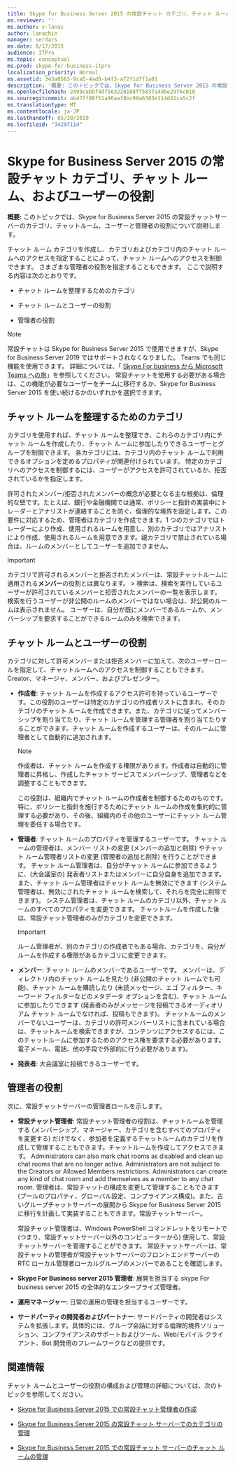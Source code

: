 ```yaml
---
title: Skype for Business Server 2015 の常設チャット カテゴリ、チャット ルーム、およびユーザーの役割
ms.reviewer: ''
ms.author: v-lanac
author: lanachin
manager: serdars
ms.date: 8/17/2015
audience: ITPro
ms.topic: conceptual
ms.prod: skype-for-business-itpro
localization_priority: Normal
ms.assetid: 343a0563-9ca5-4ad0-b4f3-a72f1d7f1a81
description: '概要: このトピックでは、Skype for Business Server 2015 の常設チャットサーバーのカテゴリ、チャットルーム、ユーザーと管理者の役割について説明します。'
ms.openlocfilehash: 2499cabbf4d7563228108ff5037a49be2976c018
ms.sourcegitcommit: ab47ff88f51a96aaf8bc99a6303e114d41ca5c2f
ms.translationtype: MT
ms.contentlocale: ja-JP
ms.lasthandoff: 05/20/2019
ms.locfileid: "34297114"
---
```

# <a name="persistent-chat-categories-chat-rooms-and-user-roles-in-skype-for-business-server-2015"></a>Skype for Business Server 2015 の常設チャット カテゴリ、チャット ルーム、およびユーザーの役割
 
**概要:** このトピックでは、Skype for Business Server 2015 の常設チャットサーバーのカテゴリ、チャットルーム、ユーザーと管理者の役割について説明します。
  
チャット ルーム カテゴリを作成し、カテゴリおよびカテゴリ内のチャット ルームへのアクセスを指定することによって、チャット ルームへのアクセスを制御できます。 さまざまな管理者の役割を指定することもできます。 ここで説明する内容は次のとおりです。 
  
- チャット ルームを整理するためのカテゴリ
    
- チャット ルームとユーザーの役割
    
- 管理者の役割

> [!NOTE] 
> 常設チャットは Skype for Business Server 2015 で使用できますが、Skype for Business Server 2019 ではサポートされなくなりました。 Teams でも同じ機能を使用できます。 詳細については、「 [Skype For business から Microsoft Teams への旅](/microsoftteams/journey-skypeforbusiness-teams)」を参照してください。 常設チャットを使用する必要がある場合は、この機能が必要なユーザーをチームに移行するか、Skype for Business Server 2015 を使い続けるかのいずれかを選択できます。 
    
## <a name="categories-for-organizing-chat-rooms"></a>チャット ルームを整理するためのカテゴリ

カテゴリを使用すれば、チャット ルームを整理でき、これらのカテゴリ内にチャット ルームを作成したり、チャット ルームに参加したりできるユーザーとグループを制御できます。 各カテゴリには、カテゴリ内のチャット ルームで利用できるオプションを定めるプロパティが関連付けられています。 特定のカテゴリへのアクセスを制御するには、ユーザーがアクセスを許可されているか、拒否されているかを指定します。
  
許可されたメンバー/拒否されたメンバーの概念が必要となる主な根拠は、倫理的な壁です。たとえば、銀行や金融機関では通常、ポリシーと指針の実装中にトレーダーとアナリストが連絡することを防ぐ、倫理的な境界を設定します。この要件に対応するため、管理者はカテゴリを作成できます。1 つのカテゴリではトレーダーにより作成、使用されるルームを用意し、別のカテゴリではアナリストにより作成、使用されるルームを用意できます。親カテゴリで禁止されている場合は、ルームのメンバーとしてユーザーを追加できません。
  
> [!IMPORTANT]
> カテゴリで許可されるメンバーと拒否されたメンバーは、常設チャットルームに適用される**メンバー**の役割とは異なります。 > 検索は、検索を実行しているユーザーが許可されているメンバーと拒否されたメンバーの一覧を表示します。 検索を行うユーザーが非公開のルームのメンバーではない場合は、非公開のルームは表示されません。 ユーザーは、自分が既にメンバーであるルームか、メンバーシップを要求することができるルームのみを検索できます。 
  
## <a name="chat-rooms-and-user-roles"></a>チャット ルームとユーザーの役割

カテゴリに対して許可メンバーまたは拒否メンバーに加えて、次のユーザーロールを指定して、チャットルームへのアクセスを制御することもできます。 Creator、マネージャ、メンバー、およびプレゼンター。
  
- **作成者**: チャット ルームを作成するアクセス許可を持っているユーザーです。この役割のユーザーは特定のカテゴリの作成者リストに含まれ、そのカテゴリのチャット ルームを作成できます。また、カテゴリに従ってメンバーシップを割り当てたり、チャット ルームを管理する管理者を割り当てたりすることができます。チャット ルームを作成するユーザーは、そのルームに管理者として自動的に追加されます。
    
    > [!NOTE]
    > 作成者は、チャット ルームを作成する権限があります。作成者は自動的に管理者に昇格し、作成したチャット サービスでメンバーシップ、管理者などを調整することもできます。 
  
    この役割は、組織内でチャット ルームの作成者を制御するためのものです。特に、ポリシーと指針を施行するためにチャット ルームの作成を集約的に管理する必要があり、その後、組織内のその他のユーザーにチャット ルーム管理を委任する場合です。
    
- **管理者**: チャット ルームのプロパティを管理するユーザーです。 チャット ルームの管理者は、メンバー リストの変更 (メンバーの追加と削除) やチャット ルーム管理者リストの変更 (管理者の追加と削除) を行うことができます。 チャット ルーム管理者は、自分がチャット ルームに参加できるように、(大会議室の) 発表者リストまたはメンバーに自分自身を追加できます。 また、チャット ルーム管理者はチャット ルームを無効にできます (システム管理者は、無効にされたチャット ルームを検索して、それらを完全に削除できます)。 システム管理者は、チャット ルームのカテゴリ以外、チャット ルームのすべてのプロパティを変更できます。 チャットルームを作成した後は、常設チャット管理者のみがカテゴリを変更できます。
    
    > [!IMPORTANT]
    > ルーム管理者が、別のカテゴリの作成者でもある場合、カテゴリを、自分がルームを作成する権限があるカテゴリに変更できます。 
  
- **メンバー**: チャット ルームのメンバーであるユーザーです。 メンバーは、ディレクトリ内のチャット ルームを見たり (非公開のチャット ルームでも可能)、チャット ルームを購読したり (未読メッセージ、エゴ フィルター、キーワード フィルターなどのメタデータ オプションを含む)、チャット ルームに参加したりできます (発表者のみがメッセージを投稿できるオーディオリアム チャット ルームでなければ、投稿もできます)。 チャットルームのメンバーでないユーザーは、カテゴリの許可メンバーリストに含まれている場合は、チャットルームを検索できますが、コンテンツにアクセスするには、このチャットルームに参加するためのアクセス権を要求する必要があります。 電子メール、電話、他の手段で外部的に行う必要があります)。
    
- **発表者**: 大会議室に投稿できるユーザーです。
    
## <a name="administrator-roles"></a>管理者の役割

次に、常設チャットサーバーの管理者ロールを示します。
  
- **常設チャット管理者**: 常設チャット管理者の役割は、チャットルームを管理する (メンバーシップ、マネージャー、カテゴリを含むすべてのプロパティを変更する) だけでなく、参加者を定義するチャットルームのカテゴリを作成して管理することもできます。チャットルームを作成してアクセスできます。 Administrators can also mark chat rooms as disabled and clean up chat rooms that are no longer active. Administrators are not subject to the Creators or Allowed Members restrictions. Administrators can create any kind of chat room and add themselves as a member to any chat room. 管理者は、常設チャットの構成を変更して管理することもできます (プールのプロパティ、グローバル設定、コンプライアンス構成)。また、古いグループチャットサーバーの展開から Skype for Business Server 2015 に移行を計画して実装することもできます。常設チャットサーバー。
    
    常設チャット管理者は、Windows PowerShell コマンドレットをリモートで (つまり、常設チャットサーバー以外のコンピューターから) 使用して、常設チャットサーバーを管理することができます。 常設チャットサーバーは、常設チャットの管理者が常設チャットサーバーのフロントエンドサーバーの RTC ローカル管理者ローカルグループのメンバーであることを確認します。
    
- **Skype For Business server 2015 管理者**: 展開を担当する skype For business server 2015 の全体的なエンタープライズ管理者。
    
- **運用マネージャー**: 日常の運用の管理を担当するユーザーです。
    
- **サードパーティの開発者およびパートナー**: サードパーティの開発者はシステムを拡張します。具体的には、グループ会話に対する倫理的境界ソリューション、コンプライアンスのサポートおよびツール、Web/モバイル クライアント、Bot 開発用のフレームワークなどの提供です。
    
## <a name="for-more-information"></a>関連情報

チャット ルームとユーザーの役割の構成および管理の詳細については、次のトピックを参照してください。
  
- [Skype for Business Server 2015 での常設チャット管理者の作成](../../deploy/deploy-persistent-chat-server/create-a-persistent-chat-administrator.md)
    
- [Skype for Business Server 2015 の常設チャット サーバーでのカテゴリの管理](../../manage/persistent-chat/categories.md)
    
- [Skype for Business Server 2015 での常設チャット サーバーのチャット ルームの管理](../../manage/persistent-chat/chat-rooms.md)
    

